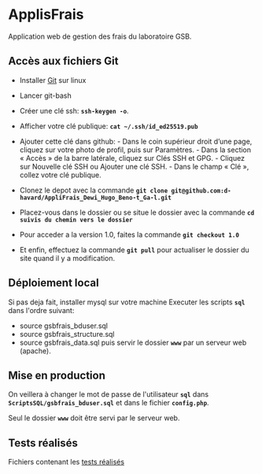 # ApplisFrais

Application web de gestion des frais du laboratoire GSB.

## Accès aux fichiers Git

-    Installer [Git](https://git-scm.com/download/linux) sur linux
-    Lancer git-bash
-    Créer une clé ssh: **`ssh-keygen -o`**.
-    Afficher votre clé publique: **`cat ~/.ssh/id_ed25519.pub`**
-    Ajouter cette clé dans github:
    -    Dans le coin supérieur droit d’une page, cliquez sur votre photo de profil, puis sur Paramètres.
    -    Dans la section « Accès » de la barre latérale, cliquez sur Clés SSH et GPG.
    -    Cliquez sur Nouvelle clé SSH ou Ajouter une clé SSH.
    -    Dans le champ « Clé », collez votre clé publique.

-    Clonez le depot avec la commande **`git clone git@github.com:d-havard/AppliFrais_Dewi_Hugo_Beno-t_Ga-l.git`**
-    Placez-vous dans le dossier ou se situe le dossier avec la commande **`cd suivis du chemin vers le dossier`**
-    Pour acceder a la version 1.0, faites la commande **`git checkout 1.0`**
-    Et enfin, effectuez la commande **`git pull`** pour actualiser le dossier du site quand il y a modification.

## Déploiement local

Si pas deja fait, installer mysql sur votre machine
Executer les scripts **`sql`** dans l'ordre suivant:
- source gsbfrais_bduser.sql
- source gsbfrais_structure.sql
- source gsbfrais_data.sql
puis servir le dossier **`www`** par un serveur web (apache).

## Mise en production

On veillera à changer le mot de passe de l'utilisateur **`sql`** dans **`ScriptsSQL/gsbfrais_bduser.sql`** et dans le fichier **`config.php`**.

Seul le dossier **`www`** doit être servi par le serveur web.

## Tests réalisés
Fichiers contenant les [tests réalisés](Test.md)
